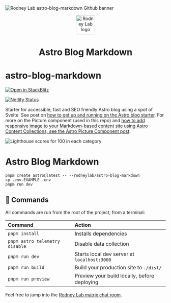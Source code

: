 <img src="./images/rodneylab-github-astro-blog-markdown.png" alt="Rodney Lab astro-blog-markdown Github banner">

<p align="center">
  <a aria-label="Open Rodney Lab site" href="https://rodneylab.com" rel="nofollow noopener noreferrer">
    <img alt="Rodney Lab logo" src="https://rodneylab.com/assets/icon.png" width="60" />
  </a>
</p>
<h1 align="center">
  Astro Blog Markdown
</h1>

# astro-blog-markdown

[![Open in StackBlitz](https://developer.stackblitz.com/img/open_in_stackblitz.svg)](https://stackblitz.com/github/rodneylab/astro-blog-markdown)

[![Netlify Status](https://api.netlify.com/api/v1/badges/ba727efb-61da-4338-94fa-15cf51fdd924/deploy-status)](https://app.netlify.com/sites/jazzy-pixie-b363bf/deploys)

Starter for accessible, fast and SEO friendly Astro blog using a spot of Svelte.
See post on
<a aria-label="Open article on using the Astro blog starter" href="https://rodneylab.com/astro-blog-markdown/">how
to get up and running on the Astro blog starter</a>. For more on the Picture component (used in this repo) and <a href="https://rodneylab.com/astro-picture-component/">how to add responsive image to your Markdown-based content site using Astro Content Collections, see the Astro Picture Component post</a>.

<img src="./images/astro-blog-markdown-lighthouse.png" alt="Lighthouse scores for 100 in each category">

# Astro Blog Markdown

```
pnpm create astro@latest -- --rodneylab/astro-blog-markdown
cp .env.EXAMPLE .env
pnpm run dev
```

## 🧞 Commands

All commands are run from the root of the project, from a terminal:

| Command                        | Action                                       |
| :----------------------------- | :------------------------------------------- |
| `pnpm install`                 | Installs dependencies                        |
| `pnpm astro telemetry disable` | Disable data collection                      |
| `pnpm run dev`                 | Starts local dev server at `localhost:3000`  |
| `pnpm run build`               | Build your production site to `./dist/`      |
| `pnpm run preview`             | Preview your build locally, before deploying |

Feel free to jump into the
[Rodney Lab matrix chat room](https://matrix.to/#/%23rodney:matrix.org).
